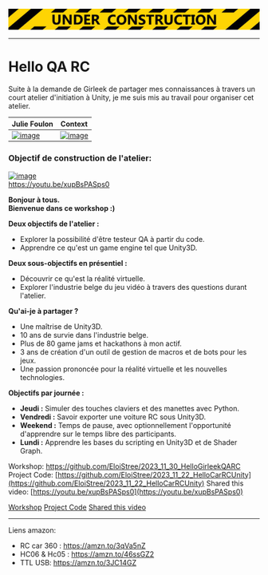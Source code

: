 
![WIP](https://github.com/EloiStree/EloiStree/blob/master/Images/WIP.png)  
   
----------------------  
  
# Hello QA RC

Suite à la demande de Girleek de partager mes connaissances à travers un court atelier d'initiation à Unity, je me suis mis au travail pour organiser cet atelier.

Julie Foulon | Context  
---|---
[![image](https://github.com/EloiStree/2023_11_30_HelloGirleekQARC/assets/20149493/a2257721-3b10-4e55-8083-4961a93a3548)](https://youtu.be/3yGO8V5O3FQ) | [![image](https://github.com/EloiStree/2023_11_30_HelloGirleekQARC/assets/20149493/c624efc9-1dcb-4a9b-a63c-897b80196efe)](https://girleek.tech)  

### Objectif de construction de l'atelier:  
[![image](https://github.com/EloiStree/2023_11_30_HelloGirleekQARC/assets/20149493/2c1c5f52-bcea-4624-97c1-f759e0951976)](https://youtu.be/xupBsPASps0)  
https://youtu.be/xupBsPASps0  
  
**Bonjour à tous.**  
**Bienvenue dans ce workshop :)**

**Deux objectifs de l'atelier :**
- Explorer la possibilité d'être testeur QA à partir du code.
- Apprendre ce qu'est un game engine tel que Unity3D.

**Deux sous-objectifs en présentiel :**
- Découvrir ce qu'est la réalité virtuelle.
- Explorer l'industrie belge du jeu vidéo à travers des questions durant l'atelier.

**Qu'ai-je à partager ?**
- Une maîtrise de Unity3D.
- 10 ans de survie dans l'industrie belge.
- Plus de 80 game jams et hackathons à mon actif.
- 3 ans de création d'un outil de gestion de macros et de bots pour les jeux.
- Une passion prononcée pour la réalité virtuelle et les nouvelles technologies.


**Objectifs par journée :**  
- **Jeudi :** Simuler des touches claviers et des manettes avec Python.
- **Vendredi :** Savoir exporter une voiture RC sous Unity3D.
- **Weekend :** Temps de pause, avec optionnellement l'opportunité d'apprendre sur le temps libre des participants.
- **Lundi :** Apprendre les bases du scripting en Unity3D et de Shader Graph.



Workshop: [https://github.com/EloiStree/2023_11_30_HelloGirleekQARC ](https://github.com/EloiStree/2023_11_30_HelloGirleekQARC ) 
Project Code: [https://github.com/EloiStree/2023_11_22_HelloCarRCUnity](https://github.com/EloiStree/2023_11_22_HelloCarRCUnity) 
Shared this video: [https://youtu.be/xupBsPASps0](https://youtu.be/xupBsPASps0)

[Workshop](https://github.com/EloiStree/2023_11_30_HelloGirleekQARC ) [Project Code](https://github.com/EloiStree/2023_11_22_HelloCarRCUnity) [Shared this video](https://youtu.be/xupBsPASps0)


---------------

Liens amazon:
  - RC car 360 : https://amzn.to/3qVa5nZ
  - HC06 & Hc05 : https://amzn.to/46ssGZ2
  - TTL USB: https://amzn.to/3JC14GZ


